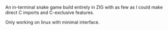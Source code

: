 An in-terminal snake game build entirely in ZIG with as few as I could make
direct C imports and C-exclusive features.

Only working on linux with minimal interface.

